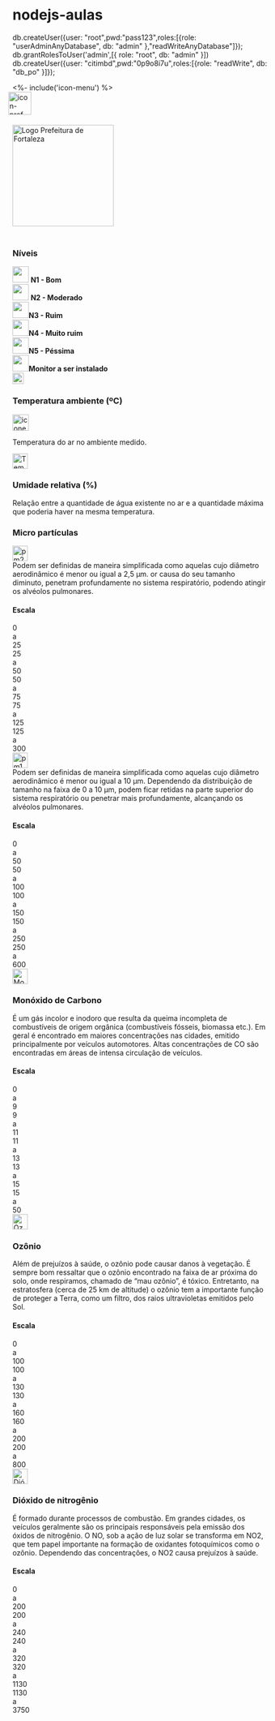 # nodejs-aulas

db.createUser({user: "root",pwd:"pass123",roles:[{role: "userAdminAnyDatabase", db: "admin" },"readWriteAnyDatabase"]});
db.grantRolesToUser('admin',[{ role: "root", db: "admin" }])
db.createUser({user: "citimbd",pwd:"0p9o8i7u",roles:[{role: "readWrite", db: "db_po" }]});

<div class="sidebar" id="sidebar">
  <div class="menuIcon"><%- include('icon-menu') %></div>
  <img
    src="./assets/img/icon-pref.png"
    class="toggleDesactive"
    style="margin-bottom: 20px; margin-left: -8px"
    width="45"
    alt="icon-pref"
  />
  <div class="d-flex my-3 justify-center">
    <img
      src="./assets/img/logoPref.png"
      width="200"
      alt="Logo Prefeitura de Fortaleza"
      style="margin-bottom: 20px"
      class="toggleActive"
    />
    <!-- <div>
          <a id="reset-darkmode" href="#" title="Clear Dark Mode Override"><small>(reset)</small></a></h1>
          <input type="checkbox" id="toggle-darkmode" />
          <label for="toggle-darkmode"><span>Toggle Light/Dark Mode</span></label>
        </div> -->
  </div>
  <!-- <h3 class="my-3 text-2xl">Legenda</h3> -->
  <h3 class="text-lg toggleActive"><b>Níveis</b></h3>
  <div class="card aside__card rounded-none sofia-font my-2 mb-eq">
    <div class="d-flex mb-eq">
      <img src="./assets/img/Boa.png" width="32" class="mr-eq" /> <strong>N1 - Bom</strong>
    </div>
    <div class="d-flex mb-eq">
      <img src="./assets/img/Moderada.png" width="32" class="mr-eq" />
      <strong>N2 - Moderado</strong>
    </div>
    <div class="d-flex mb-eq">
      <img src="./assets/img/ruim.png" width="32" class="mr-eq" /><strong>N3 - Ruim</strong>
    </div>
    <div class="d-flex mb-eq">
      <img src="./assets/img/Muito-ruim.png" width="32" class="mr-eq" /><strong
        >N4 - Muito ruim</strong
      >
    </div>
    <div class="d-flex mb-eq">
      <img src="./assets/img/pessima.png" width="32" class="mr-eq" /><strong>N5 - Péssima</strong>
    </div>
    <div class="d-flex mb-eq">
      <img src="./assets/img/Semponto.png" width="32" class="mr-eq" /><strong
        >Monitor a ser instalado</strong
      >
    </div>
  </div>

  <div class="d-flex mb-eq">
    <div class="logos-poluentes">
      <img src="./assets/img/extemp.png" width="22" class="mr-eq" alt="Temperatura" />
    </div>
    <h3 class="text-lg toggleActive"><b>Temperatura ambiente (ºC)</b></h3>
  </div>
  <div class="card aside__card rounded-md sofia-font mb-eq">
    <article class="toggleActive textTemp">
      <img id="soundTemp" src="./assets/img/sound_final.png" alt="icone sound" width="32" />
      <p class="textTemp">Temperatura do ar no ambiente medido.</p>
    </article>
  </div>
  <div class="d-flex mb-eq">
    <div class="logos-poluentes">
      <img src="./assets/img/umidade.png" width="30" class="mr-eq" alt="Temperatura" />
    </div>
    <h3 class="text-lg toggleActive"><b>Umidade relativa (%)</b></h3>
  </div>
  <div class="card aside__card rounded-md sofia-font mb-eq">
    <article class="toggleActive">
      Relação entre a quantidade de água existente no ar e a quantidade máxima que poderia haver na
      mesma temperatura.
    </article>
  </div>

  <h3 class="text-lg toggleActive"><b>Micro partículas</b></h3>
  <div class="card aside__card rounded-none sofia-font mb-eq">
    <div class="logos-poluentes">
      <img src="./assets/img/pm25.png" width="30" alt="pm2.5" />
    </div>
    <article class="toggleActive">
      Podem ser definidas de maneira simplificada como aquelas cujo diâmetro aerodinâmico é menor ou
      igual a 2,5 µm. or causa do seu tamanho diminuto, penetram profundamente no sistema
      respiratório, podendo atingir os alvéolos pulmonares.
      <h4 class="sofia-font text-base font-black text-lg">Escala</h4>
      <div class="d-flex my-2 aside__escala">
        <div class="progress-bar progressBoa">
          0
          <br />
          a
          <br />
          25
        </div>
        <div class="progress-bar progressModerada">
          25
          <br />
          a
          <br />
          50
        </div>
        <div class="progress-bar progressRuim">
          50 <br />
          a <br />
          75
        </div>
        <div class="progress-bar progressMruim">75 <br />a <br />125</div>
        <div class="progress-bar progressPessima">125 <br />a <br />300</div>
      </div>
    </article>
    <!-- <h3 class="text-xl"><b>PM<sub>10</sub></b></h3> -->
    <div class="logos-poluentes">
      <img src="./assets/img/pm10.png" width="30" alt="pm10" />
    </div>
    <article class="toggleActive">
      Podem ser definidas de maneira simplificada como aquelas cujo diâmetro aerodinâmico é menor ou
      igual a 10 µm. Dependendo da distribuição de tamanho na faixa de 0 a 10 µm, podem ficar
      retidas na parte superior do sistema respiratório ou penetrar mais profundamente, alcançando
      os alvéolos pulmonares.
      <h4 class="sofia-font text-base font-black text-lg">Escala</h4>
      <div class="d-flex my-2 aside__escala">
        <div class="progress-bar progressBoa">
          0
          <br />
          a
          <br />
          50
        </div>
        <div class="progress-bar progressModerada">
          50
          <br />
          a
          <br />
          100
        </div>
        <div class="progress-bar progressRuim">
          100 <br />
          a <br />
          150
        </div>
        <div class="progress-bar progressMruim">150 <br />a <br />250</div>
        <div class="progress-bar progressPessima">250 <br />a <br />600</div>
      </div>
    </article>
  </div>

  <div class="d-flex">
    <div class="logos-poluentes">
      <img src="./assets/img/co2.png" width="30" class="mr-eq" alt="Monóxido de carbono" />
    </div>
    <h3 class="text-lg toggleActive"><b>Monóxido de Carbono</b></h3>
  </div>
  <div class="card aside__card rounded-md sofia-font mb-eq">
    <article class="toggleActive">
      É um gás incolor e inodoro que resulta da queima incompleta de combustíveis de origem orgânica
      (combustíveis fósseis, biomassa etc.). Em geral é encontrado em maiores concentrações nas
      cidades, emitido principalmente por veículos automotores. Altas concentrações de CO são
      encontradas em áreas de intensa circulação de veículos.
      <h4 class="sofia-font text-base font-black text-lg">Escala</h4>
      <div class="d-flex my-2 aside__escala">
        <div class="progress-bar progressBoa">
          0
          <br />
          a
          <br />
          9
        </div>
        <div class="progress-bar progressModerada">
          9
          <br />
          a
          <br />
          11
        </div>
        <div class="progress-bar progressRuim">
          11 <br />
          a <br />
          13
        </div>
        <div class="progress-bar progressMruim">13 <br />a <br />15</div>
        <div class="progress-bar progressPessima">15 <br />a <br />50</div>
      </div>
    </article>
  </div>

  <div class="d-flex">
    <div class="logos-poluentes">
      <img src="./assets/img/o3.png" width="30" class="mr-eq" alt="Ozônio" />
    </div>
    <h3 class="text-lg toggleActive"><b>Ozônio</b></h3>
  </div>
  <div class="card aside__card rounded-none sofia-font mb-eq">
    <article class="toggleActive">
      Além de prejuízos à saúde, o ozônio pode causar danos à vegetação. É sempre bom ressaltar que
      o ozônio encontrado na faixa de ar próxima do solo, onde respiramos, chamado de “mau ozônio”,
      é tóxico. Entretanto, na estratosfera (cerca de 25 km de altitude) o ozônio tem a importante
      função de proteger a Terra, como um filtro, dos raios ultravioletas emitidos pelo Sol.
      <h4 class="sofia-font text-base font-black text-lg">Escala</h4>
      <div class="d-flex my-2 aside__escala">
        <div class="progress-bar progressBoa">
          0
          <br />
          a
          <br />
          100
        </div>
        <div class="progress-bar progressModerada">
          100
          <br />
          a
          <br />
          130
        </div>
        <div class="progress-bar progressRuim">
          130 <br />
          a <br />
          160
        </div>
        <div class="progress-bar progressMruim">160 <br />a <br />200</div>
        <div class="progress-bar progressPessima">200 <br />a <br />800</div>
      </div>
    </article>
  </div>

  <div class="d-flex">
    <div class="logos-poluentes">
      <img src="./assets/img/no2.png" width="30" class="mr-eq" alt="Dióxido de nitrogênio" />
    </div>
    <h3 class="text-lg toggleActive"><b>Dióxido de nitrogênio</b></h3>
  </div>
  <div class="card aside__card rounded-none sofia-font my-2 mb-eq">
    <article class="toggleActive">
      É formado durante processos de combustão. Em grandes cidades, os veículos geralmente são os
      principais responsáveis pela emissão dos óxidos de nitrogênio. O NO, sob a ação de luz solar
      se transforma em NO2, que tem papel importante na formação de oxidantes fotoquímicos como o
      ozônio. Dependendo das concentrações, o NO2 causa prejuízos à saúde.
      <h4 class="sofia-font text-base font-black text-lg">Escala</h4>
      <div class="d-flex my-2 aside__escala">
        <div class="progress-bar progressBoa">
          0
          <br />
          a
          <br />
          200
        </div>
        <div class="progress-bar progressModerada">
          200
          <br />
          a
          <br />
          240
        </div>
        <div class="progress-bar progressRuim">
          240 <br />
          a <br />
          320
        </div>
        <div class="progress-bar progressMruim">320 <br />a <br />1130</div>
        <div class="progress-bar progressPessima">1130 <br />a <br />3750</div>
      </div>
    </article>
  </div>
</div>
